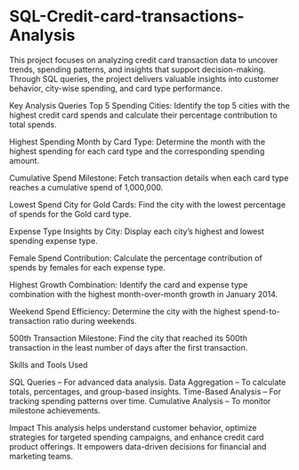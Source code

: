# SQL-Credit-card-transactions-Analysis

This project focuses on analyzing credit card transaction data to uncover trends, spending patterns, and insights that support decision-making. Through SQL queries, the project delivers valuable insights into customer behavior, city-wise spending, and card type performance.

Key Analysis Queries
Top 5 Spending Cities:
Identify the top 5 cities with the highest credit card spends and calculate their percentage contribution to total spends.

Highest Spending Month by Card Type:
Determine the month with the highest spending for each card type and the corresponding spending amount.

Cumulative Spend Milestone:
Fetch transaction details when each card type reaches a cumulative spend of 1,000,000.

Lowest Spend City for Gold Cards:
Find the city with the lowest percentage of spends for the Gold card type.

Expense Type Insights by City:
Display each city’s highest and lowest spending expense type.

Female Spend Contribution:
Calculate the percentage contribution of spends by females for each expense type.

Highest Growth Combination:
Identify the card and expense type combination with the highest month-over-month growth in January 2014.

Weekend Spend Efficiency:
Determine the city with the highest spend-to-transaction ratio during weekends.

500th Transaction Milestone:
Find the city that reached its 500th transaction in the least number of days after the first transaction.

Skills and Tools Used

SQL Queries – For advanced data analysis.
Data Aggregation – To calculate totals, percentages, and group-based insights.
Time-Based Analysis – For tracking spending patterns over time.
Cumulative Analysis – To monitor milestone achievements.

Impact
This analysis helps understand customer behavior, optimize strategies for targeted spending campaigns, and enhance credit card product offerings. It empowers data-driven decisions for financial and marketing teams.
